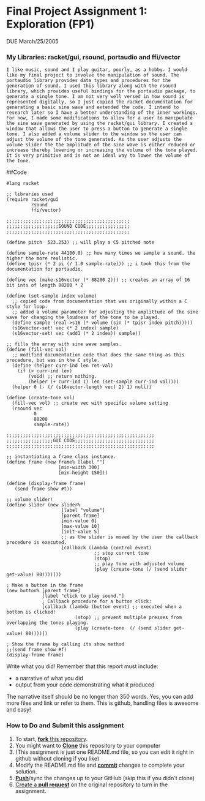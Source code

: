 # Final Project Assignment 1: Exploration (FP1)
DUE March/25/2005

### My Libraries: racket/gui, rsound, portaudio and ffi/vector

	I like music, sound and I play guitar, poorly, as a hobby. I would like my final project to involve the manipulation of sound. The portaudio library provides data types and procedures for the generation of sound. I used this library along with the rsound library, which provides useful bindings for the portaudio package, to generate a single tone. I am not very well versed in how sound is represented digitally, so I just copied the racket documentation for generating a basic sine wave and extended the code. I intend to research later so I have a better understanding of the inner workings. For now, I made some modifications to allow for a user to manipulate the sine wave generated by using the racket/gui library. I created a window that allows the user to press a button to generate a single tone. I also added a volume slider to the window so the user can adjust the volume of the tone generated. As the user adjusts the volume slider the the amplitude of the sine wave is either reduced or increase thereby lowering or increasing the volume of the tone played. It is very primitive and is not an ideal way to lower the volume of the tone.


##Code

```
#lang racket

;; libraries used
(require racket/gui
         rsound
         ffi/vector)

;;;;;;;;;;;;;;;;;;;;;;;;;;;;;;;;;;;;;;;;;;;;;
;;;;;;;;;;;;;;;;;;;SOUND CODE;;;;;;;;;;;;;;;;
;;;;;;;;;;;;;;;;;;;;;;;;;;;;;;;;;;;;;;;;;;;;;

(define pitch  523.253) ;; will play a C5 pitched note

(define sample-rate 44100.0) ;; how many times we sample a sound. the higher the more realistic.
(define tpisr (* 2 pi (/ 1.0 sample-rate))) ;; i took this from the documentation for portaudio.

(define vec (make-s16vector (* 88200 2))) ;; creates an array of 16 bit ints of length 88200 * 2

(define (set-sample index volume)
  ;; copied code from documentation that was originally within a C style for loop.
  ;; added a volume parameter for adjusting the amplittude of the sine wave for changing the loudness of the tone to be played.
  (define sample (real->s16 (* volume (sin (* tpisr index pitch)))))
  (s16vector-set! vec (* 2 index) sample)
  (s16vector-set! vec (add1 (* 2 index)) sample))

;; fills the array with sine wave samples.
(define (fill-vec vol)
  ;; modified documentation code that does the same thing as this procedure, but was in the C style.
  (define (helper curr-ind len ret-val)
    (if (> curr-ind len)
        (void) ;; return nothing.
        (helper (+ curr-ind 1) len (set-sample curr-ind vol))))
  (helper 0 (- (/ (s16vector-length vec) 2) 1) null))

(define (create-tone vol)
  (fill-vec vol) ;; create vec with specific volume setting
  (rsound vec
          0
          88200
          sample-rate))

;;;;;;;;;;;;;;;;;;;;;;;;;;;;;;;;;;;;;;;;;;;;;;;;;;;;;;
;;;;;;;;;;;;;;;;;GUI CODE;;;;;;;;;;;;;;;;;;;;;;;;;;;;;
;;;;;;;;;;;;;;;;;;;;;;;;;;;;;;;;;;;;;;;;;;;;;;;;;;;;;;

;; instantiating a frame class instance.
(define frame (new frame% [label ""]
                   [min-width 300]
                   [min-height 150]))

(define (display-frame frame)
   (send frame show #t))

;; volume slider!
(define slider (new slider%
                    [label "volume"]
                    [parent frame]
                    [min-value 0]
                    [max-value 10]
                    [init-value 5]
                    ;; as the slider is moved by the user the callback procedure is executed.
                    [callback (lambda (control event)
                                ;; stop current tone
                                (stop)
                                ;; play tone with adjusted volume
                                (play (create-tone (/ (send slider get-value) 80))))]))

; Make a button in the frame
(new button% [parent frame]
             [label "click to play sound."]
             ; Callback procedure for a button click:
             [callback (lambda (button event) ;; executed when a botton is clicked!
                         (stop) ;; prevent multiple presses from overlapping the tones playing.
                         (play (create-tone  (/ (send slider get-value) 80))))])

; Show the frame by calling its show method
;;(send frame show #f)
(display-frame frame)
```

Write what you did!
Remember that this report must include:

* a narrative of what you did
* output from your code demonstrating what it produced

The narrative itself should be no longer than 350 words. Yes, you can add more files and link or refer to them. This is github, handling files is awesome and easy!

### How to Do and Submit this assignment

1. To start, [**fork** this repository][forking].
1. You might want to [**Clone**][ref-clone] this repository to your computer
  2. (This assignment is just one README.md file, so you can edit it right in github without cloning if you like)
1. Modify the README.md file and [**commit**][ref-commit] changes to complete your solution.
1. [**Push**][ref-push]/sync the changes up to your GitHub (skip this if you didn't clone)
1. [Create a **pull request**][pull-request] on the original repository to turn in the assignment.

<!-- Links -->
[forking]: https://guides.github.com/activities/forking/
[ref-clone]: http://gitref.org/creating/#clone
[ref-commit]: http://gitref.org/basic/#commit
[ref-push]: http://gitref.org/remotes/#push
[pull-request]: https://help.github.com/articles/creating-a-pull-request
